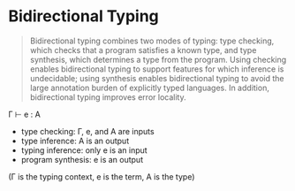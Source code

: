 # Bidirectional Typing

> Bidirectional typing combines two modes of typing: type checking, which checks
> that a program satisfies a known type, and type synthesis, which determines a
> type from the program. Using checking enables bidirectional typing to support
> features for which inference is undecidable; using synthesis enables
> bidirectional typing to avoid the large annotation burden of explicitly typed
> languages. In addition, bidirectional typing improves error locality.

Γ ⊢ e : A
- type checking: Γ, e, and A are inputs
- type inference: A is an output
- typing inference: only e is an input
- program synthesis: e is an output

(Γ is the typing context, e is the term, A is the type)
